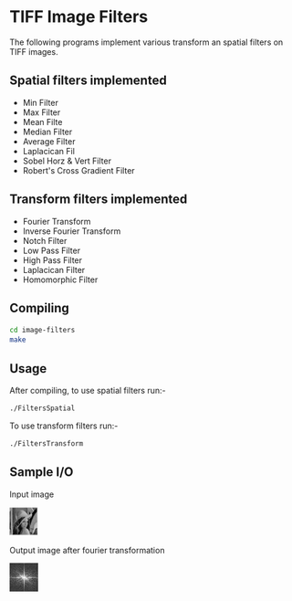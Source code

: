 # TIFF Image Filters

The following programs implement various transform an spatial filters on TIFF images.

## Spatial filters implemented

* Min Filter
* Max Filter
* Mean Filte
* Median Filter  
* Average Filter
* Laplacican Fil
* Sobel Horz & Vert Filter
* Robert's Cross Gradient Filter

## Transform filters implemented

* Fourier Transform
* Inverse Fourier Transform
* Notch Filter
* Low Pass Filter
* High Pass Filter
* Laplacican Filter
* Homomorphic Filter

## Compiling

```bash
cd image-filters
make
```

## Usage

After compiling, to use spatial filters run:-

```bash
./FiltersSpatial
```

To use transform filters run:-

```bash
./FiltersTransform
```

## Sample I/O

Input image

![input](./readme-img/lena50.jpg)

Output image after fourier transformation

![output](./readme-img/out.jpg)
